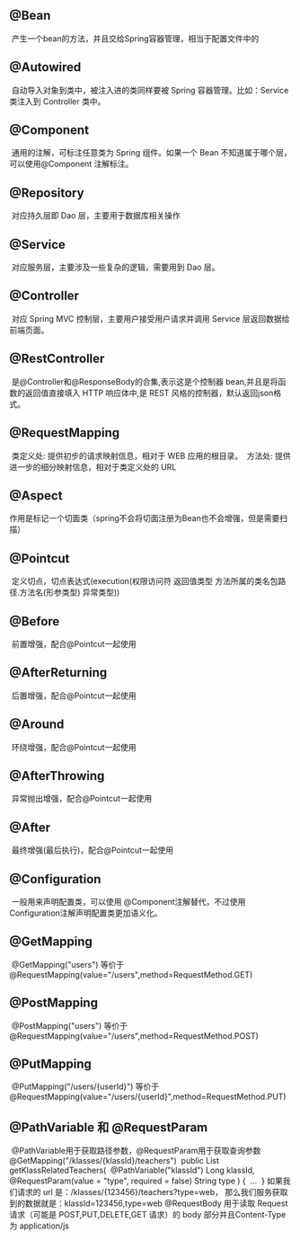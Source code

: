 ## @Bean

​          产生一个bean的方法，并且交给Spring容器管理，相当于配置文件中的 <bean id="" class=""/>
## @Autowired

​         自动导入对象到类中，被注入进的类同样要被 Spring 容器管理。比如：Service 类注入到 Controller 类中。
## @Component

​         通用的注解，可标注任意类为 Spring 组件。如果一个 Bean 不知道属于哪个层，可以使用@Component 注解标注。

## @Repository

​         对应持久层即 Dao 层，主要用于数据库相关操作

## @Service

​             对应服务层，主要涉及一些复杂的逻辑，需要用到 Dao 层。

## @Controller

​                 对应 Spring MVC 控制层，主要用户接受用户请求并调用 Service 层返回数据给前端页面。
## @RestController

​                    是@Controller和@ResponseBody的合集,表示这是个控制器 bean,并且是将函数的返回值直接填入 HTTP 响应体中,是 REST 风格的控制器，默认返回json格式。

## @RequestMapping

​         类定义处: 提供初步的请求映射信息，相对于 WEB 应用的根目录。
​         方法处: 提供进一步的细分映射信息，相对于类定义处的 URL

## @Aspect

​         作用是标记一个切面类（spring不会将切面注册为Bean也不会增强，但是需要扫描）
## @Pointcut

​     定义切点，切点表达式(execution(权限访问符 返回值类型 方法所属的类名包路径.方法名(形参类型) 异常类型))
## @Before

​        前置增强，配合@Pointcut一起使用
## @AfterReturning

​        后置增强，配合@Pointcut一起使用
## @Around

​        环绕增强，配合@Pointcut一起使用
## @AfterThrowing

​        异常抛出增强，配合@Pointcut一起使用
## @After

​        最终增强(最后执行)，配合@Pointcut一起使用

## @Configuration

​                     一般用来声明配置类，可以使用 @Component注解替代，不过使用Configuration注解声明配置类更加语义化。

## @GetMapping

​                 @GetMapping("users") 等价于@RequestMapping(value="/users",method=RequestMethod.GET)

## @PostMapping

​                 @PostMapping("users") 等价于@RequestMapping(value="/users",method=RequestMethod.POST)

## @PutMapping

​                   @PutMapping("/users/{userId}") 等价于@RequestMapping(value="/users/{userId}",method=RequestMethod.PUT)

## @PathVariable 和 @RequestParam

​                 @PathVariable用于获取路径参数，@RequestParam用于获取查询参数
​            @GetMapping("/klasses/{klassId}/teachers") 
​        public List<Teacher> getKlassRelatedTeachers( 
​                @PathVariable("klassId") Long klassId, 
​                @RequestParam(value = "type", required = false) String type ) { 
​                   ... 
​        }
​              如果我们请求的 url 是：/klasses/{123456}/teachers?type=web， 那么我们服务获取到的数据就是：klassId=123456,type=web
@RequestBody
​            用于读取 Request 请求（可能是 POST,PUT,DELETE,GET 请求）的 body 部分并且Content-Type 为 application/js